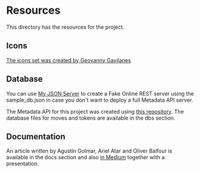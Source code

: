 # Resources

This directory has the resources for the project.

## Icons

[The icons set was created by Geovanny Gavilanes](https://www.iconfinder.com/iconsets/151-1)

## Database

You can use [My JSON Server](https://my-json-server.typicode.com/) to create a Fake Online REST server using the sample_db.json in case you don't want to deploy a full Metadata API server.

The Metadata API for this project was created using [this repository](https://github.com/ProjectOpenSea/metadata-api-nodejs). The database files for moves and tokens are available in the dbs section.

## Documentation

An article written by Agustín Golmar, Ariel Atar and Oliver Balfour is available in the docs section and also [in Medium](https://oliver-balfour.medium.com/chainlink-the-decentralized-oracle-70f3bc95007b) together with a presentation.

